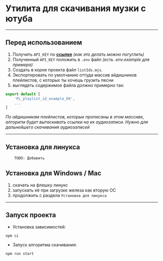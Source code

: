 # Утилита для скачивания музки с ютуба
---

## Перед использованием

 1. Получить `API_KEY` по [**ссылке**](https://console.cloud.google.com/)
     _(как это делать можно погуглить)_
 2. Полученный `API_KEY` положить в `.env` файл
     _(есть .env.example для примера)_
 3. Создать в корне проекта файл `listIds.mjs`. 
 4. Экспортировать по умолчанию оттуда массив айдишников плейлистов, с которых ты хочешь грузить песни
 5. выглядеть содержимое файла должно примерно так:

```javascript
export default [
    'PL_playlist_id_example_69',
    ...
]
```
_По айдишникам плейлистов, которые прописаны в этом массиве, алгоритм будет вытаскивать ссылки на их аудиозаписи. Нужно для дальнейшего скачивания аудиозаписей_

---

## Установка для линукса

 ```bash
     TODO: Добавить
 ```

## Установка для Windows / Mac
 1. скачать на флешку линукс
 2. запускать её при загрузке железа как вторую ОС 
 3. продолжить с раздела `Установка для линукса`

---
## Запуск проекта

- Установка зависимостей:
 ```bash
 npm ci
 ```

- Запуск алгоритма скачивания:
 ```bash
 npm run start
 ```

 